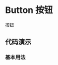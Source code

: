 # Button 按钮

按钮

## 代码演示

### 基本用法

<code src="../../src/button/demo/basic.tsx"></code>

<API src="../../src/button/index.tsx"></API>
